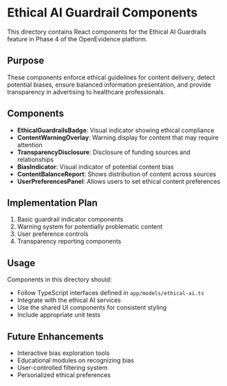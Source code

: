# Ethical AI Guardrail Components

This directory contains React components for the Ethical AI Guardrails feature in Phase 4 of the OpenEvidence platform.

## Purpose

These components enforce ethical guidelines for content delivery, detect potential biases, ensure balanced information presentation, and provide transparency in advertising to healthcare professionals.

## Components

- **EthicalGuardrailsBadge**: Visual indicator showing ethical compliance
- **ContentWarningOverlay**: Warning display for content that may require attention
- **TransparencyDisclosure**: Disclosure of funding sources and relationships
- **BiasIndicator**: Visual indicator of potential content bias
- **ContentBalanceReport**: Shows distribution of content across sources
- **UserPreferencesPanel**: Allows users to set ethical content preferences

## Implementation Plan

1. Basic guardrail indicator components
2. Warning system for potentially problematic content
3. User preference controls
4. Transparency reporting components

## Usage

Components in this directory should:
- Follow TypeScript interfaces defined in `app/models/ethical-ai.ts`
- Integrate with the ethical AI services
- Use the shared UI components for consistent styling
- Include appropriate unit tests

## Future Enhancements

- Interactive bias exploration tools
- Educational modules on recognizing bias
- User-controlled filtering system
- Personalized ethical preferences 